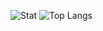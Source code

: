 ![Stat](https://github-readme-stats.vercel.app/api?username=Captaincheq&count_private=true&show_icons=true&include_all_commits=yes)
![Top Langs](https://github-readme-stats.vercel.app/api/top-langs/?username=Captaincheq&langs_count=10)
